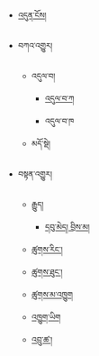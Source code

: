 - [འདུན་ངོས།](README.md)

- བཀའ་འགྱུར། 
  - འདུལ་བ།
    - [འདུལ་བ་ཀ](test.md)
    - འདུལ་བ་ཁ
  - མདོ་སྡེ།
 
- བསྟན་འགྱུར།
  - རྒྱུད།
    - [དབུ་མེད། བྲིས་མ།](catalog/umey/དབུ་མེད།_བྲིས་མ།.md)
  - [ཚུགས་རིང་།](catalog/umey/ཚུགས་རིང་.md)
  - [ཚུགས་ཐུང་།](catalog/umey/ཚུགས་ཐུང་།.md)
  - [ཚུགས་མ་འཁྱུག](catalog/umey/ཚུགས་མ་འཁྱུག.md)
  - [འཁྱུག་ཡིག](catalog/umey/འཁྱུག་ཡིག.md)
  - [འབྲུ་ཚ་།](catalog/umey/འབྲུ་ཚ་།.md)





      
